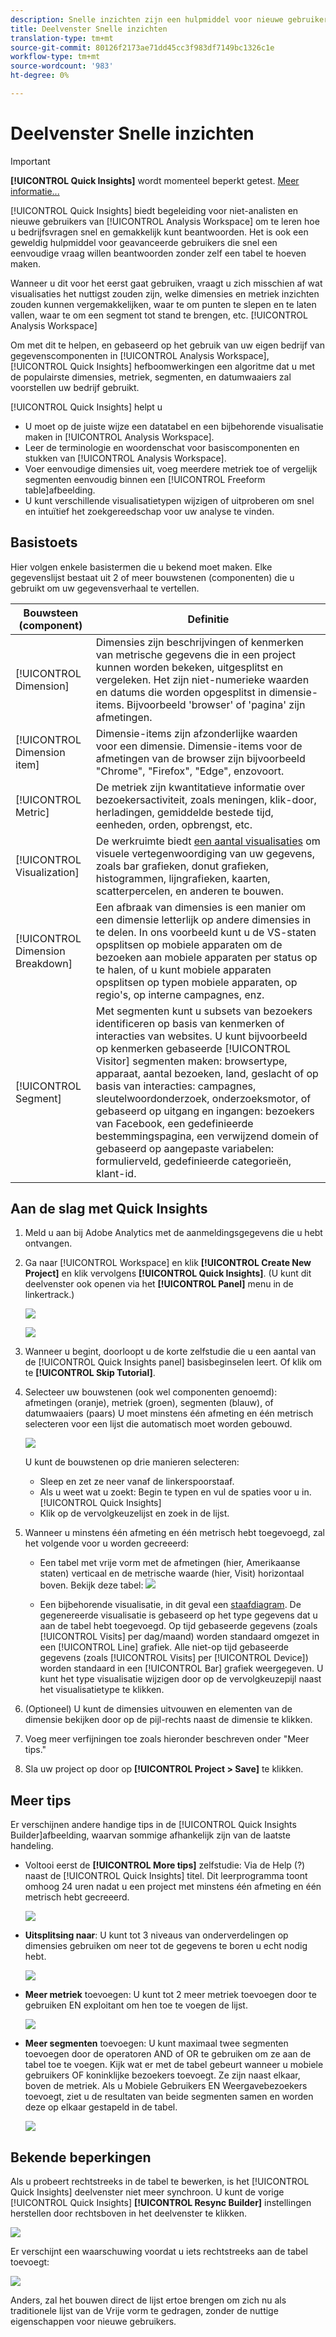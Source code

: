```yaml
---
description: Snelle inzichten zijn een hulpmiddel voor nieuwe gebruikers van de Werkruimte die hen in de bouw van gegevenslijsten en visualisaties begeleiden
title: Deelvenster Snelle inzichten
translation-type: tm+mt
source-git-commit: 80126f2173ae71dd45cc3f983df7149bc1326c1e
workflow-type: tm+mt
source-wordcount: '983'
ht-degree: 0%

---
```



# Deelvenster Snelle inzichten

>[!IMPORTANT]
>
>**[!UICONTROL Quick Insights]** wordt momenteel beperkt getest. [Meer informatie...](https://docs.adobe.com/content/help/en/analytics/landing/an-releases.html)

[!UICONTROL Quick Insights] biedt begeleiding voor niet-analisten en nieuwe gebruikers van [!UICONTROL Analysis Workspace] om te leren hoe u bedrijfsvragen snel en gemakkelijk kunt beantwoorden. Het is ook een geweldig hulpmiddel voor geavanceerde gebruikers die snel een eenvoudige vraag willen beantwoorden zonder zelf een tabel te hoeven maken.

Wanneer u dit voor het eerst gaat gebruiken, vraagt u zich misschien af wat visualisaties het nuttigst zouden zijn, welke dimensies en metriek inzichten zouden kunnen vergemakkelijken, waar te om punten te slepen en te laten vallen, waar te om een segment tot stand te brengen, etc. [!UICONTROL Analysis Workspace]

Om met dit te helpen, en gebaseerd op het gebruik van uw eigen bedrijf van gegevenscomponenten in [!UICONTROL Analysis Workspace], [!UICONTROL Quick Insights] hefboomwerkingen een algoritme dat u met de populairste dimensies, metriek, segmenten, en datumwaaiers zal voorstellen uw bedrijf gebruikt.

[!UICONTROL Quick Insights] helpt u

* U moet op de juiste wijze een datatabel en een bijbehorende visualisatie maken in [!UICONTROL Analysis Workspace].
* Leer de terminologie en woordenschat voor basiscomponenten en stukken van [!UICONTROL Analysis Workspace].
* Voer eenvoudige dimensies uit, voeg meerdere metriek toe of vergelijk segmenten eenvoudig binnen een [!UICONTROL Freeform table]afbeelding.
* U kunt verschillende visualisatietypen wijzigen of uitproberen om snel en intuïtief het zoekgereedschap voor uw analyse te vinden.

## Basistoets

Hier volgen enkele basistermen die u bekend moet maken. Elke gegevenslijst bestaat uit 2 of meer bouwstenen (componenten) die u gebruikt om uw gegevensverhaal te vertellen.

| Bouwsteen (component) | Definitie |
|---|---|
| [!UICONTROL Dimension] | Dimensies zijn beschrijvingen of kenmerken van metrische gegevens die in een project kunnen worden bekeken, uitgesplitst en vergeleken. Het zijn niet-numerieke waarden en datums die worden opgesplitst in dimensie-items. Bijvoorbeeld &#39;browser&#39; of &#39;pagina&#39; zijn afmetingen. |
| [!UICONTROL Dimension item] | Dimensie-items zijn afzonderlijke waarden voor een dimensie. Dimensie-items voor de afmetingen van de browser zijn bijvoorbeeld &quot;Chrome&quot;, &quot;Firefox&quot;, &quot;Edge&quot;, enzovoort. |
| [!UICONTROL Metric] | De metriek zijn kwantitatieve informatie over bezoekersactiviteit, zoals meningen, klik-door, herladingen, gemiddelde bestede tijd, eenheden, orden, opbrengst, etc. |
| [!UICONTROL Visualization] | De werkruimte biedt [een aantal visualisaties](/help/analyze/analysis-workspace/visualizations/freeform-analysis-visualizations.md) om visuele vertegenwoordiging van uw gegevens, zoals bar grafieken, donut grafieken, histogrammen, lijngrafieken, kaarten, scatterpercelen, en anderen te bouwen. |
| [!UICONTROL Dimension Breakdown] | Een afbraak van dimensies is een manier om een dimensie letterlijk op andere dimensies in te delen. In ons voorbeeld kunt u de VS-staten opsplitsen op mobiele apparaten om de bezoeken aan mobiele apparaten per status op te halen, of u kunt mobiele apparaten opsplitsen op typen mobiele apparaten, op regio&#39;s, op interne campagnes, enz. |
| [!UICONTROL Segment] | Met segmenten kunt u subsets van bezoekers identificeren op basis van kenmerken of interacties van websites. U kunt bijvoorbeeld op kenmerken gebaseerde [!UICONTROL Visitor] segmenten maken: browsertype, apparaat, aantal bezoeken, land, geslacht of op basis van interacties: campagnes, sleutelwoordonderzoek, onderzoeksmotor, of gebaseerd op uitgang en ingangen: bezoekers van Facebook, een gedefinieerde bestemmingspagina, een verwijzend domein of gebaseerd op aangepaste variabelen: formulierveld, gedefinieerde categorieën, klant-id. |

## Aan de slag met Quick Insights

1. Meld u aan bij Adobe Analytics met de aanmeldingsgegevens die u hebt ontvangen.
1. Ga naar [!UICONTROL Workspace] en klik **[!UICONTROL Create New Project]** en klik vervolgens **[!UICONTROL Quick Insights]**. (U kunt dit deelvenster ook openen via het **[!UICONTROL Panel]** menu in de linkertrack.)

   ![](assets/qibuilder.png)

   ![](assets/qi-panel.png)

1. Wanneer u begint, doorloopt u de korte zelfstudie die u een aantal van de [!UICONTROL Quick Insights panel] basisbeginselen leert. Of klik om te **[!UICONTROL Skip Tutorial]**.
1. Selecteer uw bouwstenen (ook wel componenten genoemd): afmetingen (oranje), metriek (groen), segmenten (blauw), of datumwaaiers (paars) U moet minstens één afmeting en één metrisch selecteren voor een lijst die automatisch moet worden gebouwd.

   ![](assets/qibuilder2.png)

   U kunt de bouwstenen op drie manieren selecteren:
   * Sleep en zet ze neer vanaf de linkerspoorstaaf.
   * Als u weet wat u zoekt: Begin te typen en vul de spaties voor u in. [!UICONTROL Quick Insights]
   * Klik op de vervolgkeuzelijst en zoek in de lijst.

1. Wanneer u minstens één afmeting en één metrisch hebt toegevoegd, zal het volgende voor u worden gecreeerd:

   * Een tabel met vrije vorm met de afmetingen (hier, Amerikaanse staten) verticaal en de metrische waarde (hier, Visit) horizontaal boven. Bekijk deze tabel:
   ![](assets/qibuilder3.png)

   * Een bijbehorende visualisatie, in dit geval een [staafdiagram](/help/analyze/analysis-workspace/visualizations/bar.md). De gegenereerde visualisatie is gebaseerd op het type gegevens dat u aan de tabel hebt toegevoegd. Op tijd gebaseerde gegevens (zoals [!UICONTROL Visits] per dag/maand) worden standaard omgezet in een [!UICONTROL Line] grafiek. Alle niet-op tijd gebaseerde gegevens (zoals [!UICONTROL Visits] per [!UICONTROL Device]) worden standaard in een [!UICONTROL Bar] grafiek weergegeven. U kunt het type visualisatie wijzigen door op de vervolgkeuzepijl naast het visualisatietype te klikken.


1. (Optioneel) U kunt de dimensies uitvouwen en elementen van de dimensie bekijken door op de pijl-rechts naast de dimensie te klikken.

1. Voeg meer verfijningen toe zoals hieronder beschreven onder &quot;Meer tips.&quot;

1. Sla uw project op door op **[!UICONTROL Project > Save]** te klikken.

## Meer tips

Er verschijnen andere handige tips in de [!UICONTROL Quick Insights Builder]afbeelding, waarvan sommige afhankelijk zijn van de laatste handeling.

* Voltooi eerst de **[!UICONTROL More tips]** zelfstudie: Via de Help (?) naast de [!UICONTROL Quick Insights] titel. Dit leerprogramma toont omhoog 24 uren nadat u een project met minstens één afmeting en één metrisch hebt gecreeerd.

   ![](assets/qibuilder4.png)

* **Uitsplitsing naar**: U kunt tot 3 niveaus van onderverdelingen op dimensies gebruiken om neer tot de gegevens te boren u echt nodig hebt.

   ![](assets/qibuilder5.png)

* **Meer metriek** toevoegen: U kunt tot 2 meer metriek toevoegen door te gebruiken EN exploitant om hen toe te voegen de lijst.

   ![](assets/qibuilder6.png)

* **Meer segmenten** toevoegen: U kunt maximaal twee segmenten toevoegen door de operatoren AND of OR te gebruiken om ze aan de tabel toe te voegen. Kijk wat er met de tabel gebeurt wanneer u mobiele gebruikers OF koninklijke bezoekers toevoegt. Ze zijn naast elkaar, boven de metriek. Als u Mobiele Gebruikers EN Weergavebezoekers toevoegt, ziet u de resultaten van beide segmenten samen en worden deze op elkaar gestapeld in de tabel.

   ![](assets/qibuilder7.png)

## Bekende beperkingen

Als u probeert rechtstreeks in de tabel te bewerken, is het [!UICONTROL Quick Insights] deelvenster niet meer synchroon. U kunt de vorige [!UICONTROL Quick Insights] **[!UICONTROL Resync Builder]** instellingen herstellen door rechtsboven in het deelvenster te klikken.

![](assets/qibuilder9.png)

Er verschijnt een waarschuwing voordat u iets rechtstreeks aan de tabel toevoegt:

![](assets/qibuilder8.png)

Anders, zal het bouwen direct de lijst ertoe brengen om zich nu als traditionele lijst van de Vrije vorm te gedragen, zonder de nuttige eigenschappen voor nieuwe gebruikers.

